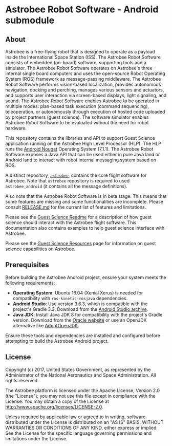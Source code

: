 # Astrobee Robot Software - Android submodule

## About

Astrobee is a free-flying robot that is designed to operate as a payload inside
the International Space Station (ISS). The Astrobee Robot Software consists of
embedded (on-board) software, supporting tools and a simulator. The Astrobee
Robot Software operates on Astrobee's three internal single board computers and
uses the open-source Robot Operating System (ROS) framework as message-passing
middleware. The Astrobee Robot Software performs vision-based localization,
provides autonomous navigation, docking and perching, manages various sensors
and actuators, and supports user interaction via screen-based displays, light
signaling, and sound. The Astrobee Robot Software enables Astrobee to be
operated in multiple modes: plan-based task execution (command sequencing),
teleoperation, or autonomously through execution of hosted code uploaded by
project partners (guest science). The software simulator enables Astrobee Robot
Software to be evaluated without the need for robot hardware.

This repository contains the libraries and API to support Guest Science
application running on the Astrobee High Level Processor (HLP). The HLP runs the
[Android Nougat](https://www.android.com/versions/nougat-7-0/)
Operating System (7.1.1). The Astrobee Robot Software exposes a Java
API that can be used either in pure Java land or Android land to interact with
robot internal messaging system based on ROS.

A distinct repository, [`astrobee`](https://github.com/nasa/astrobee), contains
the core flight software for Astrobee. Note that `astrobee` repository is
required to used `astrobee_android` (it contains all the message definitions).

Also note that the Astrobee Robot Software is in beta stage. This means that
some features are missing and some functionalities are incomplete. Please
consult [RELEASE.md](https://github.com/nasa/astrobee/blob/HEAD/RELEASE.md) for
the current list of features and limitations.

Please see the [Guest Science Readme](guest_science_readme.md) for a description
of how guest science should interact with the Astrobee flight software. This
documentation also contains examples to help guest science interface with
Astrobee.

Please see the
[Guest Science Resources](https://www.nasa.gov/content/guest-science-resources)
page for information on guest science capabilities on Astrobee.

## Prerequisites

Before building the Astrobee Android project, ensure your system meets the following requirements:

- **Operating System**: Ubuntu 16.04 (Xenial Xerus) is needed for compatibility with `ros-kinetic-rosjava` dependencies.
- **Android Studio**: Use version 3.6.3, which is compatible with the project's Gradle 3.3. Download from the [Android Studio archive](https://developer.android.com/studio/archive).
- **Java JDK**: Install Java JDK 8 for compatibility with the project's Gradle version. Download from the [Oracle website](https://www.oracle.com/java/technologies/javase/javase-jdk8-downloads.html) or use an OpenJDK alternative like [AdoptOpenJDK](https://adoptopenjdk.net/).

Ensure these tools and dependencies are installed and configured before attempting to build the Astrobee Android project.

## License

Copyright (c) 2017, United States Government, as represented by the
Administrator of the National Aeronautics and Space Administration.
All rights reserved.

The Astrobee platform is licensed under the Apache License, Version 2.0 (the
"License"); you may not use this file except in compliance with the License. You
may obtain a copy of the License at http://www.apache.org/licenses/LICENSE-2.0.

Unless required by applicable law or agreed to in writing, software distributed
under the License is distributed on an "AS IS" BASIS, WITHOUT WARRANTIES OR
CONDITIONS OF ANY KIND, either express or implied. See the License for the
specific language governing permissions and limitations under the License.
